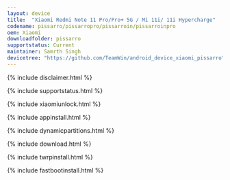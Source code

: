 ```yaml
---
layout: device
title:  "Xiaomi Redmi Note 11 Pro/Pro+ 5G / Mi 11i/ 11i Hypercharge"
codename: pissarro/pissarropro/pissarroin/pissarroinpro
oem: Xiaomi
downloadfolder: pissarro
supportstatus: Current
maintainer: Samrth Singh
devicetree: "https://github.com/TeamWin/android_device_xiaomi_pissarro"
---
```


{% include disclaimer.html %}

{% include supportstatus.html %}

{% include xiaomiunlock.html %}

{% include appinstall.html %}

{% include dynamicpartitions.html %}

{% include download.html %}

{% include twrpinstall.html %}

{% include fastbootinstall.html %}
